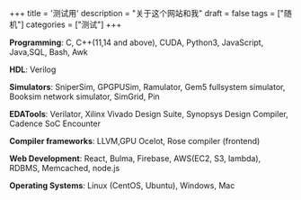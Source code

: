 +++
title = '测试用'
description = "关于这个网站和我"
draft = false
tags = ["随机"]
categories = ["测试"]
+++

**Programming**: C, C++(11,14 and above), CUDA, Python3, JavaScript, Java,SQL, Bash, Awk

**HDL**: Verilog

**Simulators**: SniperSim, GPGPUSim, Ramulator, Gem5 fullsystem simulator, Booksim network simulator, SimGrid, Pin

**EDATools**: Verilator, Xilinx Vivado Design Suite, Synopsys Design Compiler, Cadence SoC Encounter

**Compiler frameworks**: LLVM,GPU Ocelot, Rose compiler (frontend)

**Web Development**: React, Bulma, Firebase, AWS(EC2, S3, lambda), RDBMS, Memcached, node.js

**Operating Systems**: Linux (CentOS, Ubuntu), Windows, Mac